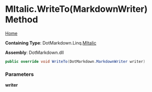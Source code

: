 # MItalic\.WriteTo\(MarkdownWriter\) Method

[Home](../../../../README.md)

**Containing Type**: DotMarkdown\.Linq\.[MItalic](../README.md)

**Assembly**: DotMarkdown\.dll

```csharp
public override void WriteTo(DotMarkdown.MarkdownWriter writer)
```

### Parameters

**writer**